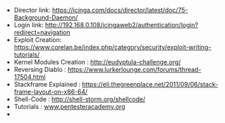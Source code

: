 * Director link: https://icinga.com/docs/director/latest/doc/75-Background-Daemon/
* Login link: http://192.168.0.108/icingaweb2/authentication/login?redirect=navigation
* Exploit Creation: https://www.corelan.be/index.php/category/security/exploit-writing-tutorials/ 
* Kernel Modules Creation  : http://eudyptula-challenge.org/
* Reversing Diablo : https://www.lurkerlounge.com/forums/thread-17504.html
* Stackframe Explained : https://eli.thegreenplace.net/2011/09/06/stack-frame-layout-on-x86-64/
* Shell-Code : http://shell-storm.org/shellcode/
* Tutorials : www.pentesteracademy.org
* 
